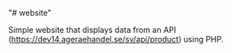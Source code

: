 "# website" 

Simple website that displays data from an API (https://dev14.ageraehandel.se/sv/api/product) using PHP. 

